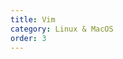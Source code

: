 ```yaml
---
title: Vim
category: Linux & MacOS
order: 3
---
```


<div id="github"></div>
<script>  
getText('https://raw.githubusercontent.com/WheatBeer/posts/master/linux_and_macos/vim.md');
</script>